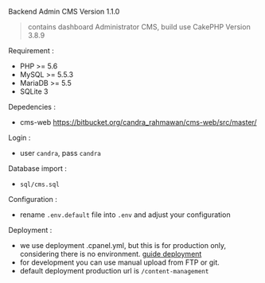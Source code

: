 Backend Admin CMS Version 1.1.0
> contains dashboard Administrator CMS, build use CakePHP Version 3.8.9

Requirement :
- PHP >= 5.6
- MySQL >= 5.5.3
- MariaDB >= 5.5
- SQLite 3

Depedencies :
- cms-web https://bitbucket.org/candra_rahmawan/cms-web/src/master/

Login :
- user `candra`, pass `candra`

Database import :
- `sql/cms.sql`

Configuration :
- rename `.env.default` file into `.env` and adjust your configuration

Deployment :
- we use deployment .cpanel.yml, but this is for production only, considering there is no environment. [guide deployment](https://docs.cpanel.net/knowledge-base/web-services/guide-to-git-deployment/)
- for development you can use manual upload from FTP or git.
- default deployment production url is `/content-management`
